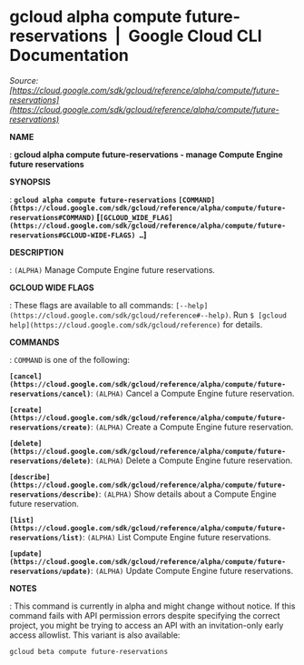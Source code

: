 # gcloud alpha compute future-reservations  |  Google Cloud CLI Documentation

*Source: [https://cloud.google.com/sdk/gcloud/reference/alpha/compute/future-reservations](https://cloud.google.com/sdk/gcloud/reference/alpha/compute/future-reservations)*

**NAME**

: **gcloud alpha compute future-reservations - manage Compute Engine future reservations**

**SYNOPSIS**

: **`gcloud alpha compute future-reservations` `[COMMAND](https://cloud.google.com/sdk/gcloud/reference/alpha/compute/future-reservations#COMMAND)` [`[GCLOUD_WIDE_FLAG](https://cloud.google.com/sdk/gcloud/reference/alpha/compute/future-reservations#GCLOUD-WIDE-FLAGS) …`]**

**DESCRIPTION**

: `(ALPHA)` Manage Compute Engine future reservations.

**GCLOUD WIDE FLAGS**

: These flags are available to all commands: `[--help](https://cloud.google.com/sdk/gcloud/reference#--help)`.
Run `$ [gcloud help](https://cloud.google.com/sdk/gcloud/reference)` for details.

**COMMANDS**

: ``COMMAND`` is one of the following:

**`[cancel](https://cloud.google.com/sdk/gcloud/reference/alpha/compute/future-reservations/cancel)`**:
`(ALPHA)` Cancel a Compute Engine future reservation.

**`[create](https://cloud.google.com/sdk/gcloud/reference/alpha/compute/future-reservations/create)`**:
`(ALPHA)` Create a Compute Engine future reservation.

**`[delete](https://cloud.google.com/sdk/gcloud/reference/alpha/compute/future-reservations/delete)`**:
`(ALPHA)` Delete a Compute Engine future reservation.

**`[describe](https://cloud.google.com/sdk/gcloud/reference/alpha/compute/future-reservations/describe)`**:
`(ALPHA)` Show details about a Compute Engine future reservation.

**`[list](https://cloud.google.com/sdk/gcloud/reference/alpha/compute/future-reservations/list)`**:
`(ALPHA)` List Compute Engine future reservations.

**`[update](https://cloud.google.com/sdk/gcloud/reference/alpha/compute/future-reservations/update)`**:
`(ALPHA)` Update Compute Engine future reservations.

**NOTES**

: This command is currently in alpha and might change without notice. If this
command fails with API permission errors despite specifying the correct project,
you might be trying to access an API with an invitation-only early access
allowlist. This variant is also available:

```
gcloud beta compute future-reservations
```
